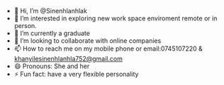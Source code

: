 - 👋 Hi, I’m @Sinenhlanhlak
- 👀 I’m interested in exploring new work space enviroment remote or in person.
- 🌱 I’m currently a graduate
- 💞️ I’m looking to collaborate with online companies
- 📫 How to reach me on my mobile phone or email:0745107220 & khanyilesinenhlanhla752@gmail.com 
- 😄 Pronouns: She and her
- ⚡ Fun fact: have a very flexible personality 

<!---
Sinenhlanhlak/Sinenhlanhlak is a ✨ special ✨ repository because its `README.md` (this file) appears on your GitHub profile.
You can click the Preview link to take a look at your changes.
--->

